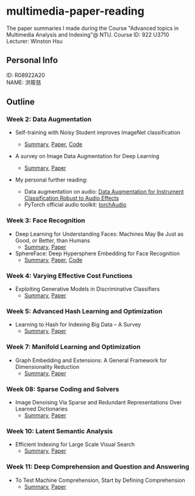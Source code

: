 # multimedia-paper-reading
The paper summaries I made during the Course "Advanced topics in Multimedia Analysis and Indexing"@ NTU.
Course ID: 922 U3710  
Lecturer: Winston Hsu

## Personal Info
ID: R08922A20  
NAME: 洪筱慈  

## Outline
### Week 2: Data Augmentation
* Self-training with Noisy Student improves ImageNet classification  
    - [Summary](Noisy_Student.md), [Paper](https://arxiv.org/abs/1911.04252), [Code](https://github.com/google-research/noisystudent)
* A survey on Image Data Augmentation for Deep Learning  
    - [Summary](img_data_Aug.md), [Paper](https://journalofbigdata.springeropen.com/track/pdf/10.1186/s40537-019-0197-0.pdf)

* My personal further reading: 
    - Data augmentation on audio: [Data Augmentation for Instrument Classification Robust to Audio Effects](https://arxiv.org/abs/1907.08520)
    - PyTorch official audio toolkit: [torchAudio](https://pytorch.org/audio/stable/torchaudio.html)


### Week 3: Face Recognition

* Deep Learning for Understanding Faces: Machines May Be Just as Good, or Better, than Humans
    - [Summary](DL_face.md), [Paper](https://ieeexplore.ieee.org/document/8253595)
* SphereFace: Deep Hypersphere Embedding for Face Recognition
    - [Summary](SphereFace.md), [Paper](https://ieeexplore.ieee.org/document/8253595), [Code](https://github.com/wy1iu/sphereface)


### Week 4: Varying Effective Cost Functions

* Exploiting Generative Models in Discriminative Classifiers
    - [Summary](Gen_classifier.md), [Paper](https://citeseerx.ist.psu.edu/viewdoc/download?doi=10.1.1.44.7709&rep=rep1&type=pdf)   

### Week 5: Advanced Hash Learning and Optimization  

* Learning to Hash for Indexing Big Data – A Survey  
    - [Summary](hash.md), [Paper](https://arxiv.org/abs/1509.05472)  


### Week 7: Manifold Learning and Optimization 

* Graph Embedding and Extensions: A General Framework for Dimensionality Reduction  
    - [Summary](graph_embd.md), [Paper](https://www.researchgate.net/publication/220181328_Graph_Embedding_and_Extensions_A_General_Framework_for_Dimensionality_Reduction)  

### Week 08: Sparse Coding and Solvers 

*  Image Denoising Via Sparse and Redundant Representations Over Learned Dictionaries
    - [Summary](sparse_coding.md), [Paper](https://www.egr.msu.edu/~aviyente/elad06.pdf)  


### Week 10: Latent Semantic Analysis

* Efficient Indexing for Large Scale Visual Search
    - [Summary](indexing.md), [Paper](http://vigir.missouri.edu/~gdesouza/Research/Conference_CDs/IEEE_ICCV_2009/contents/pdf/iccv2009_142.pdf)



### Week 11: Deep Comprehension and Question and Answering 

* To Test Machine Comprehension, Start by Defining Comprehension
    - [Summary](comprehension.md), [Paper](https://arxiv.org/abs/2005.01525)